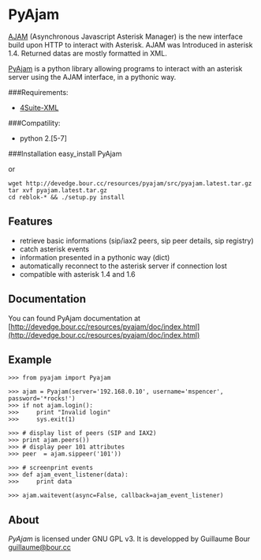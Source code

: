 PyAjam
======

[AJAM](http://www.voip-info.org/wiki/view/Aynchronous+Javascript+Asterisk+Manager+%28AJAM%29) (Asynchronous Javascript Asterisk Manager) is the new interface build upon HTTP to interact with Asterisk. 
AJAM was Introduced in asterisk 1.4. Returned datas are mostly formatted in XML.

[PyAjam](http://devedge.bour.cc/wiki/PyAjam) is a python library allowing
programs to interact with an asterisk server using the AJAM interface, in
a pythonic way.


###Requirements:
* [4Suite-XML](http://pypi.python.org/pypi/4Suite-XML)

###Compatility:
*	python 2.[5-7]

###Installation
	easy_install PyAjam

or

	wget http://devedge.bour.cc/resources/pyajam/src/pyajam.latest.tar.gz
	tar xvf pyajam.latest.tar.gz
	cd reblok-* && ./setup.py install

Features
--------

* retrieve basic informations (sip/iax2 peers, sip peer details, sip registry)
* catch asterisk events
* information presented in a pythonic way (dict)
* automatically reconnect to the asterisk server if connection lost
* compatible with asterisk 1.4 and 1.6

Documentation
-------------

You can found PyAjam documentation at [http://devedge.bour.cc/resources/pyajam/doc/index.html](http://devedge.bour.cc/resources/pyajam/doc/index.html)

Example
-------

	>>> from pyajam import Pyajam

	>>> ajam = Pyajam(server='192.168.0.10', username='mspencer', password='*rocks!')
	>>> if not ajam.login():
	>>>		print "Invalid login"
	>>>		sys.exit(1)

	>>> # display list of peers (SIP and IAX2)
	>>> print ajam.peers())
	>>> # display peer 101 attributes
	>>> peer  = ajam.sippeer('101'))

	>>> # screenprint events
	>>> def ajam_event_listener(data):
	>>>		print data

	>>> ajam.waitevent(async=False, callback=ajam_event_listener)

About
-----

*PyAjam* is licensed under GNU GPL v3.
It is developped by Guillaume Bour <guillaume@bour.cc>
